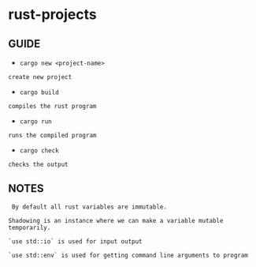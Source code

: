 # rust-projects


## GUIDE

- `cargo new <project-name>`
```
create new project
```

- `cargo build`
```
compiles the rust program
```

- `cargo run`
```
runs the compiled program
```

- `cargo check`
```
checks the output
```


## NOTES

```
 By default all rust variables are immutable.
```

```
Shadowing is an instance where we can make a variable mutable temporarily.
```

```
`use std::io` is used for input output
```

```
`use std::env` is used for getting command line arguments to program
```

